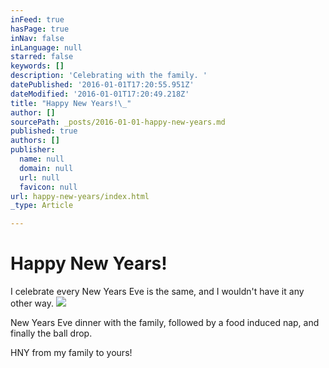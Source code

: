 ```yaml
---
inFeed: true
hasPage: true
inNav: false
inLanguage: null
starred: false
keywords: []
description: 'Celebrating with the family. '
datePublished: '2016-01-01T17:20:55.951Z'
dateModified: '2016-01-01T17:20:49.218Z'
title: "Happy New Years!\_"
author: []
sourcePath: _posts/2016-01-01-happy-new-years.md
published: true
authors: []
publisher:
  name: null
  domain: null
  url: null
  favicon: null
url: happy-new-years/index.html
_type: Article

---
```

# Happy New Years! 

I celebrate every New Years Eve is the same, and I wouldn't have it any other way. ![](https://the-grid-user-content.s3-us-west-2.amazonaws.com/56779509-2ba3-4f52-b648-18a37aa00d1e.jpg)

New Years Eve dinner with the family, followed by a food induced nap, and finally the ball drop. 

HNY from my family to yours!